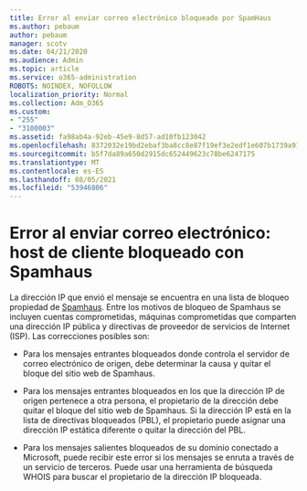 ```yaml
---
title: Error al enviar correo electrónico bloqueado por SpamHaus
ms.author: pebaum
author: pebaum
manager: scotv
ms.date: 04/21/2020
ms.audience: Admin
ms.topic: article
ms.service: o365-administration
ROBOTS: NOINDEX, NOFOLLOW
localization_priority: Normal
ms.collection: Adm_O365
ms.custom:
- "255"
- "3100003"
ms.assetid: fa98ab4a-92eb-45e9-8d57-ad10fb123042
ms.openlocfilehash: 8372032e19bd2ebaf3ba8cc8e87f19ef3e2edf1e607b1739a919f6dcc443cd97
ms.sourcegitcommit: b5f7da89a650d2915dc652449623c78be6247175
ms.translationtype: MT
ms.contentlocale: es-ES
ms.lasthandoff: 08/05/2021
ms.locfileid: "53946806"
---
```

# <a name="error-sending-email-client-host-blocked-using-spamhaus"></a>Error al enviar correo electrónico: host de cliente bloqueado con Spamhaus

La dirección IP que envió el mensaje se encuentra en una lista de bloqueo propiedad de [Spamhaus](https://go.microsoft.com/fwlink/p/?linkid=123245). Entre los motivos de bloqueo de Spamhaus se incluyen cuentas comprometidas, máquinas comprometidas que comparten una dirección IP pública y directivas de proveedor de servicios de Internet (ISP). Las correcciones posibles son:
  
- Para los mensajes entrantes bloqueados donde controla el servidor de correo electrónico de origen, debe determinar la causa y quitar el bloque del sitio web de Spamhaus.

- Para los mensajes entrantes bloqueados en los que la dirección IP de origen pertenece a otra persona, el propietario de la dirección debe quitar el bloque del sitio web de Spamhaus. Si la dirección IP está en la lista de directivas bloqueados (PBL), el propietario puede asignar una dirección IP estática diferente o quitar la dirección del PBL.

- Para los mensajes salientes bloqueados de su dominio conectado a Microsoft, puede recibir este error si los mensajes se enruta a través de un servicio de terceros. Puede usar una herramienta de búsqueda WHOIS para buscar el propietario de la dirección IP bloqueada.
